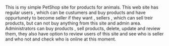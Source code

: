 This is my simple PetShop site for products for animals. This web site has regular users , which can be custumers and buy products and have oppurtunety to become seller if they want , sellers , which can sell treir products, but can not buy anything from this site and admin area. Administrators can buy products , sell products, delete, update and review them, they also have option to review users of this site and see who is seller and who not and check who is online at this moment. 

